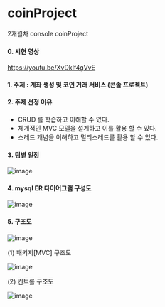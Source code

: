 # coinProject
2개월차 console coinProject

#### 0. 시현 영상 
https://youtu.be/XvDkIf4gVvE

#### 1. 주제 : 계좌 생성 및 코인 거래 서비스 (콘솔 프로젝트)

#### 2. 주제 선정 이유
- CRUD 를 학습하고 이해할 수 있다.
- 체계적인 MVC 모델을 설계하고 이를 활용 할 수 있다. 
- 스레드 개념을 이해하고 멀티스레드를 활용 할 수 있다.

#### 3. 팀별 일정
![image](https://user-images.githubusercontent.com/119651889/235172018-50da9fd7-e136-4e22-ba1d-c54bd35e11a8.png)

#### 4. mysql ER 다이어그램 구성도
![image](https://user-images.githubusercontent.com/119651889/235172109-e6d2ffe5-1a0c-4787-b030-b2561036dd37.png)

#### 5. 구조도
![image](https://user-images.githubusercontent.com/119651889/235172197-db3d6f0c-db37-4290-9308-593df1da80fd.png)


(1) 패키지[MVC] 구조도


![image](https://user-images.githubusercontent.com/121651332/223365905-edfe586c-4cf0-431b-adca-05be380712bd.png)


(2) 컨트롤 구조도

![image](https://user-images.githubusercontent.com/121651332/223366021-ffbcbae9-d505-4af4-b21b-29726c16da13.png)

